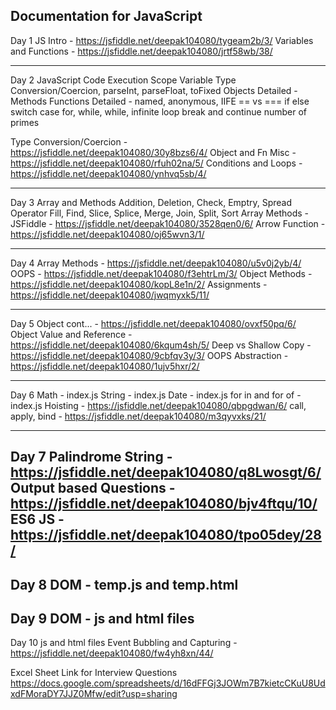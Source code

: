 Documentation for JavaScript
----------------------------------
Day 1
JS Intro - https://jsfiddle.net/deepak104080/tygeam2b/3/
Variables and Functions - https://jsfiddle.net/deepak104080/jrtf58wb/38/

----------------------------------
Day 2
JavaScript Code Execution
Scope
Variable Type Conversion/Coercion, parseInt, parseFloat, toFixed
Objects Detailed - Methods
Functions Detailed - named, anonymous, IIFE
== vs ===
if else
switch case
for, while, while, infinite loop
break and continue
number of primes

Type Conversion/Coercion - https://jsfiddle.net/deepak104080/30y8bzs6/4/
Object and Fn Misc - https://jsfiddle.net/deepak104080/rfuh02na/5/
Conditions and Loops - https://jsfiddle.net/deepak104080/ynhvq5sb/4/

----------------------------------
Day 3
Array and Methods
Addition, Deletion, Check, Emptry, Spread Operator
Fill, Find, Slice, Splice, Merge, Join, Split, Sort
Array Methods - JSFiddle - https://jsfiddle.net/deepak104080/3528qen0/6/
Arrow Function - https://jsfiddle.net/deepak104080/oj65wvn3/1/

--------------------------------------
Day 4
Array Methods - https://jsfiddle.net/deepak104080/u5v0j2yb/4/
OOPS - https://jsfiddle.net/deepak104080/f3ehtrLm/3/
Object Methods - https://jsfiddle.net/deepak104080/kopL8e1n/2/
Assignments - https://jsfiddle.net/deepak104080/jwqmyxk5/11/

--------------------------------------
Day  5
Object cont... - https://jsfiddle.net/deepak104080/ovxf50pq/6/
Object Value and Reference - https://jsfiddle.net/deepak104080/6kqum4sh/5/
Deep vs Shallow Copy - https://jsfiddle.net/deepak104080/9cbfqv3y/3/
OOPS Abstraction - https://jsfiddle.net/deepak104080/1ujv5hxr/2/


----------------------------------------------
Day 6
Math - index.js
String - index.js
Date - index.js
for in and for of - index.js
Hoisting - https://jsfiddle.net/deepak104080/qbpgdwan/6/
call, apply, bind - https://jsfiddle.net/deepak104080/m3qyvxks/21/

----------------------------------------------
Day 7
Palindrome String - https://jsfiddle.net/deepak104080/q8Lwosgt/6/
Output based Questions - https://jsfiddle.net/deepak104080/bjv4ftqu/10/
ES6 JS - https://jsfiddle.net/deepak104080/tpo05dey/28/
------------------------------------------------
Day 8
DOM - temp.js and temp.html
--------------------------------------------------
Day 9
DOM - js and html files
-------------------------------------------------
Day 10
js and html files
Event Bubbling and Capturing - https://jsfiddle.net/deepak104080/fw4yh8xn/44/




Excel Sheet Link for Interview Questions
https://docs.google.com/spreadsheets/d/16dFFGj3JOWm7B7kietcCKuU8UdxdFMoraDY7JJZ0Mfw/edit?usp=sharing
